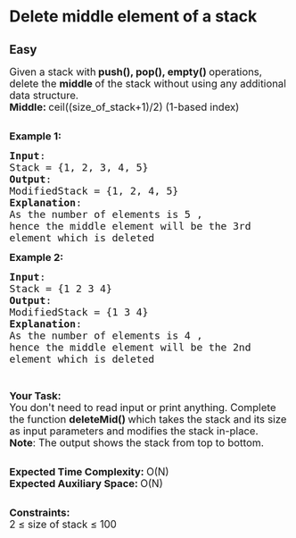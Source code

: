 # Delete middle element of a stack
## Easy 
<div class="problem-statement" style="user-select: auto;">
                <p style="user-select: auto;"></p><p style="user-select: auto;"><span style="font-size: 18px; user-select: auto;">Given a stack with<strong style="user-select: auto;"> push(), pop(), empty() </strong>operations, delete the&nbsp;<strong style="user-select: auto;">middle </strong>of the stack&nbsp;without using any additional data structure.<br style="user-select: auto;">
<strong style="user-select: auto;">Middle: </strong>ceil((size_of_stack+1)/2) (1-based index)</span><br style="user-select: auto;">
&nbsp;</p>

<p style="user-select: auto;"><strong style="user-select: auto;"><span style="font-size: 18px; user-select: auto;">Example 1:</span></strong></p>

<pre style="position: relative; user-select: auto;"><span style="font-size: 18px; user-select: auto;"><strong style="user-select: auto;">Input</strong>: 
Stack = {1, 2, 3, 4, 5}
<strong style="user-select: auto;">Output</strong>:
ModifiedStack = {1, 2, 4, 5}
<strong style="user-select: auto;">Explanation</strong>:
As the number of elements is&nbsp;5 , 
hence the middle element will be the 3rd
element which is deleted</span>
<div class="open_grepper_editor" title="Edit &amp; Save To Grepper" style="user-select: auto;"></div></pre>

<p style="user-select: auto;"><strong style="user-select: auto;"><span style="font-size: 18px; user-select: auto;">Example 2:</span></strong></p>

<pre style="position: relative; user-select: auto;"><span style="font-size: 18px; user-select: auto;"><strong style="user-select: auto;">Input</strong>: 
Stack = {1 2 3 4}
<strong style="user-select: auto;">Output</strong>:
ModifiedStack = {1 3 4}
<strong style="user-select: auto;">Explanation</strong>:
As the number of elements is&nbsp;4 , 
hence the middle element will be the 2nd
element which is deleted</span><div class="open_grepper_editor" title="Edit &amp; Save To Grepper" style="user-select: auto;"></div></pre>

<p style="user-select: auto;">&nbsp;</p>

<p style="user-select: auto;"><strong style="user-select: auto;"><span style="font-size: 18px; user-select: auto;">Your Task:</span></strong><br style="user-select: auto;">
<span style="font-size: 18px; user-select: auto;">You don't need to read input or print anything.&nbsp;Complete the function <strong style="user-select: auto;">deleteMid() </strong>which takes the stack and its size as&nbsp;input parameters&nbsp;and&nbsp;modifies the&nbsp;stack in-place.</span><br style="user-select: auto;">
<span style="font-size: 18px; user-select: auto;"><strong style="user-select: auto;">Note</strong>: The output shows the stack from top to bottom. </span></p>

<p style="user-select: auto;"><br style="user-select: auto;">
<span style="font-size: 18px; user-select: auto;"><strong style="user-select: auto;">Expected Time Complexity:&nbsp;</strong>O(N)<br style="user-select: auto;">
<strong style="user-select: auto;">Expected Auxiliary Space:&nbsp;</strong>O(N)</span></p>

<p style="user-select: auto;"><br style="user-select: auto;">
<span style="font-size: 18px; user-select: auto;"><strong style="user-select: auto;">Constraints:</strong><br style="user-select: auto;">
2 ≤ size of stack&nbsp;≤ 100</span></p>
 <p style="user-select: auto;"></p>
            </div>